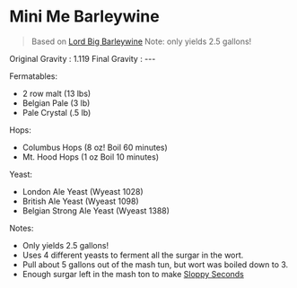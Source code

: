Mini Me Barleywine
===

> Based on [Lord Big Barleywine](http://byo.com/stories/issue/item/224-big-bad-barleywine)
> Note: only yields 2.5 gallons!

Original Gravity : 1.119
Final Gravity : ---

Fermatables:

* 2 row malt (13 lbs)
* Belgian Pale (3 lb)
* Pale Crystal (.5 lb)


Hops:

* Columbus Hops (8 oz! Boil 60 minutes)
* Mt. Hood Hops (1 oz Boil 10 minutes)

Yeast:

* London Ale Yeast (Wyeast 1028)
* British Ale Yeast (Wyeast 1098)
* Belgian Strong Ale Yeast (Wyeast 1388)


Notes:

  * Only yields 2.5 gallons!
  * Uses 4 different yeasts to ferment all the surgar in the wort.
  * Pull about 5 gallons out of the mash tun, but wort was boiled down to 3.
  * Enough surgar left in the mash ton to make [Sloppy Seconds](http://dropdownmenu.github.io/areseanandkiernanbrewing)
